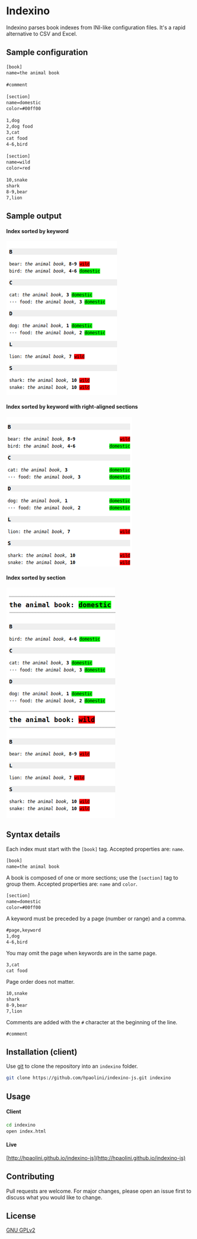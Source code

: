 # Indexino

Indexino parses book indexes from INI-like configuration files. It's a rapid alternative to CSV and Excel.

## Sample configuration

```
[book]
name=the animal book

#comment

[section]
name=domestic
color=#00ff00

1,dog
2,dog food
3,cat
cat food
4-6,bird

[section]
name=wild
color=red

10,snake
shark
8-9,bear
7,lion
```

## Sample output

#### Index sorted by keyword
![Index sorted by keyword](https://raw.githubusercontent.com/hpaolini/indexino-js/master/sample/keywordsort.png)

#### Index sorted by keyword with right-aligned sections
![Index sorted by keyword with right-aligned sections](https://raw.githubusercontent.com/hpaolini/indexino-js/master/sample/keywordsort2.png)

#### Index sorted by section
![Index sorted by section](https://raw.githubusercontent.com/hpaolini/indexino-js/master/sample/sectionsort.png)

## Syntax details

Each index must start with the `[book]` tag. Accepted properties are: `name`.

```
[book]
name=the animal book
```

A book is composed of one or more sections; use the `[section]` tag to group them. Accepted properties are: `name` and `color`.

```
[section]
name=domestic
color=#00ff00
```

A keyword must be preceded by a page (number or range) and a comma.

```
#page,keyword
1,dog
4-6,bird
```

You may omit the page when keywords are in the same page.

```
3,cat
cat food
```

Page order does not matter.

```
10,snake
shark
8-9,bear
7,lion
```

Comments are added with the `#` character at the beginning of the line.

```
#comment
```

## Installation (client)

Use [git](https://git-scm.com/) to clone the repository into an `indexino` folder.

```bash
git clone https://github.com/hpaolini/indexino-js.git indexino
```

## Usage

#### Client

```bash
cd indexino
open index.html
```

#### Live

[http://hpaolini.github.io/indexino-js](http://hpaolini.github.io/indexino-js)

## Contributing
Pull requests are welcome. For major changes, please open an issue first to discuss what you would like to change.

## License
[GNU GPLv2](https://choosealicense.com/licenses/gpl-2.0/)
